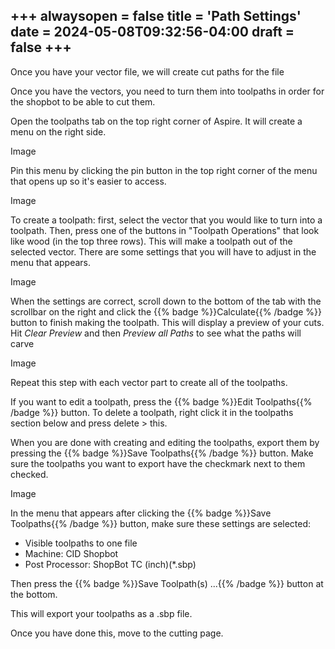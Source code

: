 +++
alwaysopen = false
title = 'Path Settings'
date = 2024-05-08T09:32:56-04:00
draft = false
+++
---

Once you have your vector file, we will create cut paths for the file

Once you have the vectors, you need to turn them into toolpaths in order for the shopbot to be able to cut them.

Open the toolpaths tab on the top right corner of Aspire. It will create a menu on the right side. 

Image

Pin this menu by clicking the pin button in the top right corner of the menu that opens up so it's easier to access.

Image 

To create a toolpath: first, select the vector that you would like to turn into a toolpath. Then, press one of the buttons in "Toolpath Operations" that look like wood (in the top three rows). This will make a toolpath out of the selected vector. There are some settings that you will have to adjust in the menu that appears. 

Image

When the settings are correct, scroll down to the bottom of the tab with the scrollbar on the right and click the {{% badge %}}Calculate{{% /badge %}} button to finish making the toolpath. This will display a preview of your cuts. Hit *Clear Preview* and then *Preview all Paths* to see what the paths will carve

Image

Repeat this step with each vector part to create all of the toolpaths. 

If you want to edit a toolpath, press the {{% badge %}}Edit Toolpaths{{% /badge %}} button. To delete a toolpath, right click it in the toolpaths section below and press delete > this.

When you are done with creating and editing the toolpaths, export them by pressing the {{% badge %}}Save Toolpaths{{% /badge %}} button. Make sure the toolpaths you want to export have the checkmark next to them checked.

Image

In the menu that appears after clicking the {{% badge %}}Save Toolpaths{{% /badge %}} button, make sure these settings are selected:

- Visible toolpaths to one file
- Machine: CID Shopbot
- Post Processor: ShopBot TC (inch)(*.sbp)

Then press the {{% badge %}}Save Toolpath(s) ...{{% /badge %}} button at the bottom.

This will export your toolpaths as a .sbp file.

Once you have done this, move to the cutting page.


